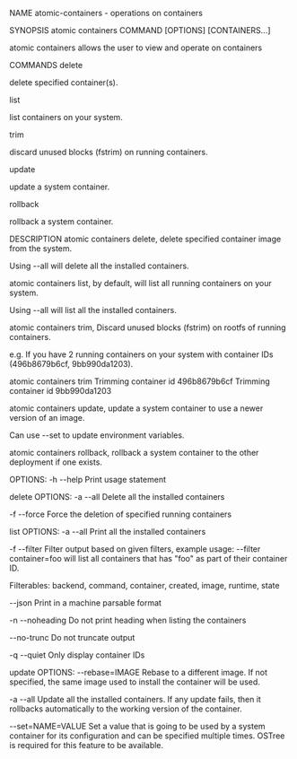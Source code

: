 NAME
atomic-containers - operations on containers

SYNOPSIS
atomic containers COMMAND [OPTIONS] [CONTAINERS...]

atomic containers allows the user to view and operate on containers

COMMANDS
delete

delete specified container(s).

list

list containers on your system.

trim

discard unused blocks (fstrim) on running containers.

update

update a system container.

rollback

rollback a system container.

DESCRIPTION
atomic containers delete, delete specified container image from the system.

Using --all will delete all the installed containers.

atomic containers list, by default, will list all running containers on your system.

Using --all will list all the installed containers.

atomic containers trim, Discard unused blocks (fstrim) on rootfs of running containers.

e.g. If you have 2 running containers on your system with container IDs (496b8679b6cf, 9bb990da1203).

atomic containers trim Trimming container id 496b8679b6cf Trimming container id 9bb990da1203

atomic containers update, update a system container to use a newer version of an image.

Can use --set to update environment variables.

atomic containers rollback, rollback a system container to the other deployment if one exists.

OPTIONS:
-h --help Print usage statement

delete OPTIONS:
-a --all Delete all the installed containers

-f --force Force the deletion of specified running containers

list OPTIONS:
-a --all Print all the installed containers

-f --filter Filter output based on given filters, example usage: --filter container=foo will list all containers that has "foo" as part of their container ID.

Filterables: backend, command, container, created, image, runtime, state

--json Print in a machine parsable format

-n --noheading Do not print heading when listing the containers

--no-trunc Do not truncate output

-q --quiet Only display container IDs

update OPTIONS:
--rebase=IMAGE Rebase to a different image. If not specified, the same image used to install the container will be used.

-a --all Update all the installed containers. If any update fails, then it rollbacks automatically to the working version of the container.

--set=NAME=VALUE Set a value that is going to be used by a system container for its configuration and can be specified multiple times. OSTree is required for this feature to be available.